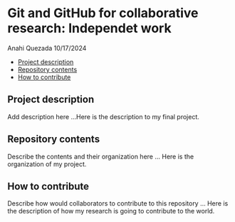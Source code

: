 Git and GitHub for collaborative research: Independet work
================
Anahi Quezada
10/17/2024

- [Project description](#project-description)
- [Repository contents](#repository-contents)
- [How to contribute](#how-to-contribute)

## Project description

Add description here …Here is the description to my final project.

## Repository contents

Describe the contents and their organization here … Here is the
organization of my project.

## How to contribute

Describe how would collaborators to contribute to this repository … Here
is the description of how my research is going to contribute to the
world.
